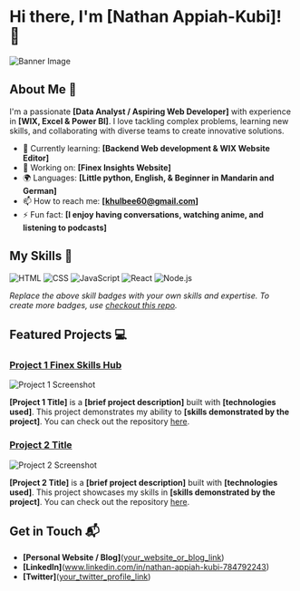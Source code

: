 # Hi there, I'm [Nathan Appiah-Kubi]! 👋
  
![Banner Image](your_banner_image_url_here)

## About Me 🚀

I'm a passionate **[Data Analyst / Aspiring Web Developer]** with experience in **[WIX, Excel & Power BI]**. I love tackling complex problems, learning new skills, and collaborating with diverse teams to create innovative solutions.

- 🌱 Currently learning: **[Backend Web development & WIX Website Editor]**
- 🔭 Working on: **[Finex Insights Website]**
- 🌍 Languages: **[Little python, English, & Beginner in Mandarin and German]**
- 📫 How to reach me: **[khulbee60@gmail.com]**
- ⚡ Fun fact: **[I enjoy having conversations, watching anime, and listening to podcasts]**

## My Skills 🧠

![HTML](https://img.shields.io/badge/-HTML-E34F26?style=flat-square&logo=html5&logoColor=white)
![CSS](https://img.shields.io/badge/-CSS-1572B6?style=flat-square&logo=css3&logoColor=white)
![JavaScript](https://img.shields.io/badge/-JavaScript-F7DF1E?style=flat-square&logo=javascript&logoColor=black)
![React](https://img.shields.io/badge/-React-61DAFB?style=flat-square&logo=react&logoColor=black)
![Node.js](https://img.shields.io/badge/-Node.js-339933?style=flat-square&logo=node.js&logoColor=white)

*Replace the above skill badges with your own skills and expertise. To create more badges, use [checkout this repo](https://github.com/alexandresanlim/Badges4-README.md-Profile).*

## Featured Projects 💻

### [Project 1 Finex Skills Hub](www.finexskillshub.ai)

![Project 1 Screenshot](project_1_screenshot_url)

**[Project 1 Title]** is a **[brief project description]** built with **[technologies used]**. This project demonstrates my ability to **[skills demonstrated by the project]**. You can check out the repository [here](project_1_repository_link).

### [Project 2 Title](project_2_link)

![Project 2 Screenshot](project_2_screenshot_url)

**[Project 2 Title]** is a **[brief project description]** built with **[technologies used]**. This project showcases my skills in **[skills demonstrated by the project]**. You can check out the repository [here](project_2_repository_link).

## Get in Touch 📬

- **[Personal Website / Blog]**([your_website_or_blog_link](https://sites.google.com/view/nateapp?usp=sharing))
- **[LinkedIn]**(www.linkedin.com/in/nathan-appiah-kubi-784792243)
- **[Twitter]**([your_twitter_profile_link](https://x.com/nateappk?t=B4GRcvNQOXM8QUWJnTE0oA&s=09))


